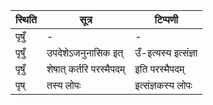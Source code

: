 | स्थिति | सूत्र | टिप्पणी |
| ----- | ------- | ------ |
| पृषुँ | - | - |
| पृषुँ | उपदेशेऽजनुनासिक इत् | उँ-इत्यस्य इत्संज्ञा |
| पृषुँ | शेषात् कर्तरि परस्मैपदम् | इति परस्मैपदम् |
| पृष् | तस्य लोपः | इत्संज्ञकस्य लोपः |
